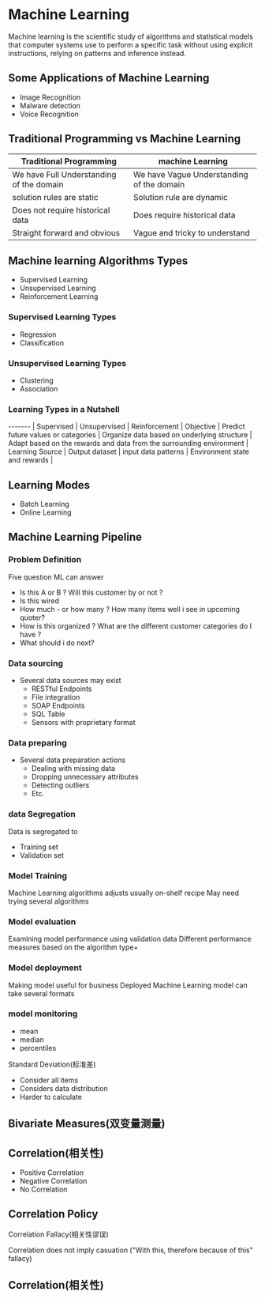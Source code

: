# Machine Learning

Machine learning is the scientific study of algorithms and statistical models that computer systems use to perform a specific task without using explicit instructions, relying on patterns and inference instead.

## Some Applications of Machine Learning

+ Image Recognition
+ Malware detection
+ Voice Recognition

## Traditional Programming vs Machine Learning

Traditional Programming |  machine Learning  |
-------  |  ------- |
We have Full Understanding of the domain    | We have Vague Understanding of the domain
solution rules are static | Solution rule are dynamic
Does not require historical data | Does require historical data
Straight forward and obvious  | Vague and tricky to understand


## Machine learning Algorithms Types

+ Supervised Learning
+ Unsupervised Learning
+ Reinforcement Learning

### Supervised Learning Types

+ Regression
+ Classification

### Unsupervised Learning Types

+ Clustering
+ Association


### Learning Types in a Nutshell

------- | Supervised  | Unsupervised | Reinforcement  | 
Objective  | Predict future values or categories  | Organize data based on underlying structure  | Adapt based on the rewards and data from the surrounding environment | 
Learning Source | Output dataset | input data patterns | Environment state and rewards | 


## Learning Modes

+ Batch Learning
+ Online Learning

## Machine Learning Pipeline


### Problem Definition

Five question ML can answer

+ Is this A or B ? Will this customer by or not ?
+ Is this wired 
+ How much - or how many ? How many items well i see in upcoming quoter? 
+ How is this organized ? What are the different customer categories do I have ?
+ What should i do next?

### Data sourcing

+ Several data sources may exist
  + RESTful Endpoints
  + File integration
  + SOAP Endpoints
  + SQL Table
  + Sensors with proprietary format

### Data preparing

+ Several data preparation actions
  + Dealing with missing data
  + Dropping unnecessary attributes
  + Detecting outliers
  + Etc.

### data Segregation

Data is segregated to

+ Training set
+ Validation set

### Model Training

Machine Learning algorithms adjusts
usually on-shelf recipe
May need trying several algorithms

### Model evaluation

Examining model performance using validation data
Different performance measures based on the algorithm type+

### Model deployment

Making model useful for business
Deployed Machine Learning model can take several formats

### model monitoring



+ mean
+ median
+ percentiles

Standard Deviation(标准差)

+ Consider all items
+ Considers data distribution
+ Harder to calculate


## Bivariate Measures(双变量测量)

## Correlation(相关性)

+  Positive Correlation
+  Negative  Correlation
+  No  Correlation

## Correlation Policy

Correlation Fallacy(相关性谬误)

Correlation does not imply casuation
("With this, therefore because of this" fallacy)


## Correlation(相关性)

